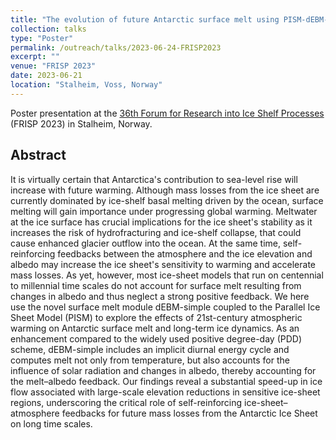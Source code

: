 ```yaml
---
title: "The evolution of future Antarctic surface melt using PISM-dEBM-simple"
collection: talks
type: "Poster"
permalink: /outreach/talks/2023-06-24-FRISP2023
excerpt: ""
venue: "FRISP 2023"
date: 2023-06-21
location: "Stalheim, Voss, Norway"
---
```


Poster presentation at the [36th Forum for Research into Ice Shelf Processes](https://www.tipaccs.eu/frisp2023/ "https://www.tipaccs.eu/frisp2023/") (FRISP 2023) in Stalheim, Norway.

## Abstract
It is virtually certain that Antarctica's contribution to sea-level rise will increase with future warming. Although mass losses from the ice sheet are currently dominated by ice-shelf basal melting driven by the ocean, surface melting will gain importance under progressing global warming. Meltwater at the ice surface has crucial implications for the ice sheet's stability as it increases the risk of hydrofracturing and ice-shelf collapse, that could cause enhanced glacier outflow into the ocean. At the same time, self-reinforcing feedbacks between the atmosphere and the ice elevation and albedo may increase the ice sheet's sensitivity to warming and accelerate mass losses. As yet, however, most ice-sheet models that run on centennial to millennial time scales do not account for surface melt resulting from changes in albedo and thus neglect a strong positive feedback. We here use the novel surface melt module dEBM-simple coupled to the Parallel Ice Sheet Model (PISM) to explore the effects of 21st-century atmospheric warming on Antarctic surface melt and long-term ice dynamics. As an enhancement compared to the widely used positive degree-day (PDD) scheme, dEBM-simple includes an implicit diurnal energy cycle and computes melt not only from temperature, but also accounts for the influence of solar radiation and changes in albedo, thereby accounting for the melt–albedo feedback. Our findings reveal a substantial speed-up in ice flow associated with large-scale elevation reductions in sensitive ice-sheet regions, underscoring the critical role of self-reinforcing ice-sheet–atmosphere feedbacks for future mass losses from the Antarctic Ice Sheet on long time scales.
